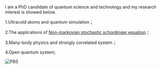 I am a PhD candidate of quantum science and technology and my research interest is showed below.

1.Ultracold atoms and quantum simulation；

2.The applications of [Non-markovian stochastic schordinger equation](Non-markovian_stochastic_schordinger_equation.md)；

3.Many-body physics and strongly correlated system；

4.Open quantum system;

![PBS](IMG_20230407_211027.jpg=600X)
